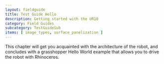 ```yaml
---
layout: fieldguide
title: Test Guide Hello
description: Getting started with the UR10
category: Field Guides
subcategory: TestGuideSub
items: [ image_types, surface_panelization ]
---
```

This chapter will get you acquainted with the architecture of the robot, and concludes with a grasshopper Hello World example that allows you to drive the robot with Rhinoceros.